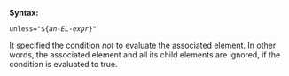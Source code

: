 **Syntax:**

`unless="${`*`an-EL-expr`*`}"`

It specified the condition *not* to evaluate the associated element. In
other words, the associated element and all its child elements are
ignored, if the condition is evaluated to true.


